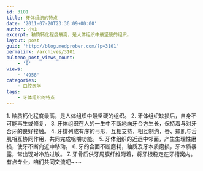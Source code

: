 ```yaml
---
id: 3101
title: 牙体组织的特点
date: '2011-07-20T23:36:09+00:00'
author: 小山
excerpt: 釉质钙化程度最高，是人体组织中最坚硬的组织。
layout: post
guid: 'http://blog.medprober.com/?p=3101'
permalink: /archives/3101
bulteno_post_views_count:
    - '0'
views:
    - '4958'
categories:
    - 口腔医学
tags:
    - 牙体组织的特点
---
```


<div>1. 釉质钙化程度最高，是人体组织中最坚硬的组织。
2. 牙体组织缺损后，自身不可能再生或修复，
3. 牙体组织在人的一生中不断地向牙合方生长，保持着与对牙合牙的良好接触。
4. 牙排列成有序的弓形，互相支持，相互制约，唇、颊肌与舌肌相互协同作用，共同完成咀嚼功能。
5. 牙体组织的近远中邻面，产生生理性磨损，使牙不断向近中移动。
6. 牙的合面不断磨耗，釉质及牙本质磨损，牙本质暴露，常出现对冷热过敏。
7. 牙骨质供牙周膜纤维附着，将牙根稳定在牙槽窝内。

</div>有点专业，咱们共同交流吧~~~